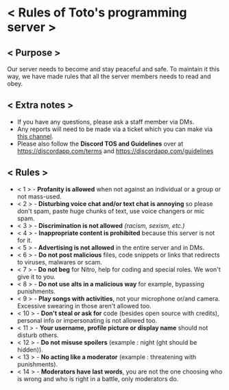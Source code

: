 # < Rules of Toto's programming server >
## < Purpose >
Our server needs to become and stay peaceful and safe. To maintain it this way, we have made rules that all the server members needs to read and obey.

## < Extra notes >
- If you have any questions, please ask a staff member via DMs.
- Any reports will need to be made via a ticket which you can make via [this channel](https://discord.com/channels/1254463916394676234/1257311986853613661).
- Please also follow the **Discord TOS and Guidelines** over at https://discordapp.com/terms and https://discordapp.com/guidelines

## < Rules >
- < 1 > - **Profanity is allowed** when not against an individual or a group or not mass-used.
- < 2 > - **Disturbing voice chat and/or text chat is annoying** so please don't spam, paste huge chunks of text, use voice changers or mic spam.
- < 3 > - **Discrimination is not allowed** _(racism, sexism, etc.)_
- < 4 > - **Inappropriate content is prohibited** because this server is not for it.
- < 5 > - **Advertising is not allowed** in the entire server and in DMs.
- < 6 > - **Do not post malicious** files, code snippets or links that redirects to viruses, malwares or scam.
- < 7 > - **Do not beg** for Nitro, help for coding and special roles. We won't give it to you.
- < 8 > - **Do not use alts in a malicious way** for example, bypassing punishments.
- < 9 > - **Play songs with activities**, not your microphone or/and camera. Excessive swearing in those aren't allowed too.
- < 10 > - **Don't steal or ask for** code (besides open source with credits), personal info or impersonating is not allowed too.
- < 11 > - **Your username, profile picture or display name** should not disturb others.
- < 12 > - **Do not misuse spoilers** (example : night (ght should be hidden)).
- < 13 > - **No acting like a moderator** (example : threatening with punishments).
- < 14 > - **Moderators have last words**, you are not the one choosing who is wrong and who is right in a battle, only moderators do.